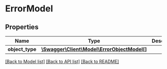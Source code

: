 # ErrorModel

## Properties
Name | Type | Description | Notes
------------ | ------------- | ------------- | -------------
**object_type** | [**\Swagger\Client\Model\ErrorObjectModel[]**](ErrorObjectModel.md) |  | 

[[Back to Model list]](../README.md#documentation-for-models) [[Back to API list]](../README.md#documentation-for-api-endpoints) [[Back to README]](../README.md)


